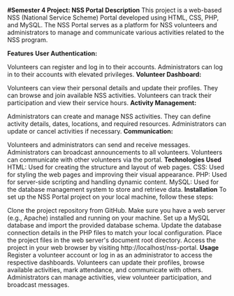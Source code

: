 **#Semester 4 Project: NSS Portal**
**Description**
This project is a web-based NSS (National Service Scheme) Portal developed using HTML, CSS, PHP, and MySQL. The NSS Portal serves as a platform for NSS volunteers and administrators to manage and communicate various activities related to the NSS program.

**Features**
**User Authentication:**

Volunteers can register and log in to their accounts.
Administrators can log in to their accounts with elevated privileges.
**Volunteer Dashboard:**

Volunteers can view their personal details and update their profiles.
They can browse and join available NSS activities.
Volunteers can track their participation and view their service hours.
**Activity Management:**

Administrators can create and manage NSS activities.
They can define activity details, dates, locations, and required resources.
Administrators can update or cancel activities if necessary.
**Communication:**

Volunteers and administrators can send and receive messages.
Administrators can broadcast announcements to all volunteers.
Volunteers can communicate with other volunteers via the portal.
**Technologies Used**
HTML: Used for creating the structure and layout of web pages.
CSS: Used for styling the web pages and improving their visual appearance.
PHP: Used for server-side scripting and handling dynamic content.
MySQL: Used for the database management system to store and retrieve data.
**Installation**
To set up the NSS Portal project on your local machine, follow these steps:

Clone the project repository from GitHub.
Make sure you have a web server (e.g., Apache) installed and running on your machine.
Set up a MySQL database and import the provided database schema.
Update the database connection details in the PHP files to match your local configuration.
Place the project files in the web server's document root directory.
Access the project in your web browser by visiting http://localhost/nss-portal.
**Usage**
Register a volunteer account or log in as an administrator to access the respective dashboards.
Volunteers can update their profiles, browse available activities, mark attendance, and communicate with others.
Administrators can manage activities, view volunteer participation, and broadcast messages.
